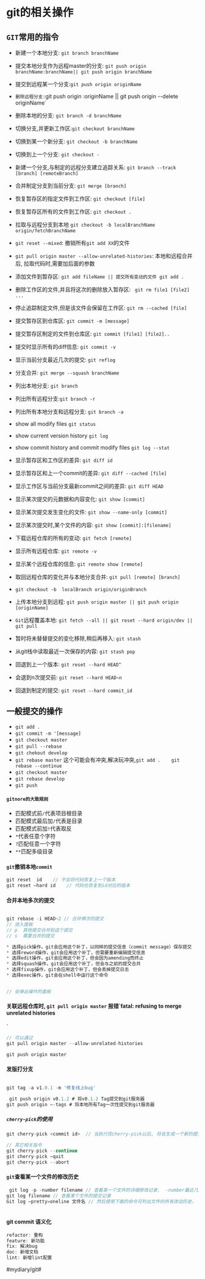 # git的相关操作
## `GIT`常用的指令

*  新建一个本地分支: `git branch branchName`
* 提交本地分支作为远程master的分支: `git push origin branchName:branchName|| git push origin branchName`
* 提交到远程某一个分支:`git push origin originName`
* `删除远程分支:`git push origin :originName || git push origin --delete originName`
* 删除本地的分支: `git branch -d branchName`
* 切换分支,并更新工作区:`git checkout branchName`
* 切换到某一个新分支: `git checkout -b branchName`
* 切换到上一个分支: `git checkout -`
* 新建一个分支,与制定的远程分支建立追踪关系: `git branch --track [branch] [remoteBranch]`
* 合并制定分支到当前分支: `git merge [branch]`
* 恢复暂存区的指定文件到工作区: `git checkout [file]`
* 恢复暂存区所有的文件到工作区: `git checkout .`
* 拉取与远程分支到本地 `git checkout -b localBranchName origin/fetchBranchName`
* `git reset --mixed`:  撤销所有`git add XX`的文件
* `git pull origin master --allow-unrelated-histories`: 本地和远程合并后, 拉取代码时,需要加后面的参数


* 添加文件到暂存区: `git add fileName || 提交所有变动的文件 git add .`
*  删除工作区的文件,并且将这次的删除放入暂存区: ` git rm file1 [file2] ...`
* 停止追踪制定文件,但是该文件会保留在工作区: `git rm --cached [file]`
* 提交暂存区到仓库区: `git commit -m [message]`
* 提交暂存区制定的文件到仓库区: `git commit [file1] [file2]..`
* 提交时显示所有的diff信息: `git commit -v`
* 显示当前分支最近几次的提交: `git reflog`
* 分支合并: `git merge --squash branchName`
* 列出本地分支: `git branch`
* 列出所有远程分支:`git branch -r`
* 列出所有本地分支和远程分支: `git branch -a`

* show all modify files `git status`
* show current version history `git log`
* show commit history and commit modify files `git log --stat`

* 显示暂存区和工作区的差异: `git diff id`
* 显示暂存区和上一个commit的差异: `git diff --cached [file]`
* 显示工作区与当前分支最新commit之间的差异: `git diff HEAD`

* 显示某次提交的元数据和内容变化: `git show [commit]`
* 显示某次提交发生变化的文件: `git show --name-only [commit]`
* 显示某次提交时,某个文件的内容: `git show [commit]:[filename]`

* 下载远程仓库的所有的变动: `git fetch [remote]`
* 显示所有远程仓库: `git remote -v`
* 显示某个远程仓库的信息: `git remote show [remote]`
* 取回远程仓库的变化并与本地分支合并: `git pull [remote] [branch]`
* `git checkout -b  localBranch origin/originBranch`
* 上传本地分支到远程: `git push origin master || git push origin [originName]`
* `Git`远程覆盖本地: `git fetch --all || git reset --hard origin/dev || git pull`
* 暂时将未替替提交的变化移除,稍后再移入: `git stash`
* 从git栈中读取最近一次保存的内容: `git stash pop`
* 回退到上一个版本: `git reset --hard HEAD^`
* 会退到n次提交前: `git reset --hard HEAD~n`
* 回退到制定的提交: `git reset --hard commit_id`


## 一般提交的操作
* `git add .`
* `git commit -m '[message]`
* `git checkout master`
* `git pull --rebase` 
* `git chekout develop`
* `git rebase master` 这个可能会有冲突,解决玩冲突,`git add .    git rebase --continue`
* `git checkout master`
* `git rebase develop`
* `git push`

#### `gitnore的大致规则`
* 匹配模式前`/`代表项目根目录
* 匹配模式最后加`/`代表是目录
* 匹配模式前加`!`代表取反
* `*`代表任意个字符
* `?`匹配任意一个字符
* `**`匹配多级目录

#### `git`撤销本地`commit`

```javascript
git reset  id    // 不会将代码恢复上一个版本
git reset –hard id    // 代码也恢复到id对应的版本
```

#### 合并本地多次的提交
```javascript

git rebase -i HEAD~2 // 合并俩次的提交
// 进入面板  
// p  其他提交合并到这个提交
// s  需要合并的提交

* 选择pick操作，git会应用这个补丁，以同样的提交信息（commit message）保存提交
* 选择reword操作，git会应用这个补丁，但需要重新编辑提交信息
* 选择edit操作，git会应用这个补丁，但会因为amending而终止
* 选择squash操作，git会应用这个补丁，但会与之前的提交合并
* 选择fixup操作，git会应用这个补丁，但会丢掉提交日志
* 选择exec操作，git会在shell中运行这个命令


// 会弹出操作的面板
```

#### 关联远程仓库时, `git pull origin master` 报错`fatal: refusing to merge unrelated histories
`

```javascript
// 可以通过 
git pull origin master --allow-unrelated-histories

git push origin master
```

#### 发版打分支

```js

git tag -a v1.0.1 -m '修复线上bug'

 git push origin v0.1.2 # 将v0.1.2 Tag提交到git服务器
git push origin –-tags # 将本地所有Tag一次性提交到git服务器

```

##### `cherry-pick`的使用

```js
git cherry-pick <commit id>  // 当执行完cherry-pick以后, 将会生成一个新的提交

// 其它相关指令
git cherry-pick --continue
git cherry-pick —quit
git cherry-pick --abort
````

#### `git`查看某一个文件的修改历史

```js
 git log -p -number filename // 查看某一个文件的详细修改记录,  -number最近几次的修改
git log filename // 查看某个文件的提交记录
Git log —pretty=oneline 文件名 // 然后使用下面的命令可列出文件的所有改动历史，
 
```

#### git commit  语义化
```js
refactor: 重构
feature: 新功能
fix: 解决bug
doc: 新增文档
lint: 新增lint配置
```


#mydiary/git#